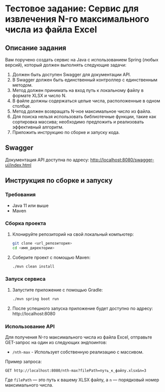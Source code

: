 # Тестовое задание: Сервис для извлечения N-го максимального числа из файла Excel

## Описание задания
Вам поручено создать сервис на Java с использованием Spring (любых версий), который должен выполнять следующие задачи:

1. Должен быть доступен Swagger для документации API.
2. В Swagger должен быть единственный контроллер с единственным методом.
3. Метод должен принимать на вход путь к локальному файлу в формате XLSX и число N.
4. В файле должны содержаться целые числа, расположенные в одном столбце.
5. Метод должен возвращать N-ное максимальное число из файла.
6. Для поиска нельзя использовать библиотечные функции, такие как сортировка массива; необходимо предложить и реализовать эффективный алгоритм.
7. Приложить инструкцию по сборке и запуску кода.

## Swagger
Документация API доступна по адресу: [http://localhost:8080/swagger-ui/index.html](http://localhost:8080/swagger-ui/index.html)

## Инструкция по сборке и запуску

### Требования
- Java 11 или выше
- Maven

### Сборка проекта
1. Клонируйте репозиторий на свой локальный компьютер:
   ```bash
   git clone <url_репозитория>
   cd <имя_директории>
   ```
2. Соберите проект с помощью Maven:
   ```bash
   ./mvn clean install
   ```

### Запуск сервиса
1. Запустите приложение с помощью Gradle:
   ```bash
   ./mvn spring boot run
   ```
2. После успешного запуска приложение будет доступно по адресу: http://localhost:8080

### Использование API
Для получения N-го максимального числа из файла Excel, отправьте GET-запрос на один из следующих эндпоинтов:
 - `/nth-max` - Использует собственную реализацию с массивом.

Пример запроса:
```http request
GET http://localhost:8080/nth-max?filePath=путь_к_файлу.xlsx&n=3
```
Где `filePath` — это путь к вашему XLSX файлу, а `n` — порядковый номер максимального числа.